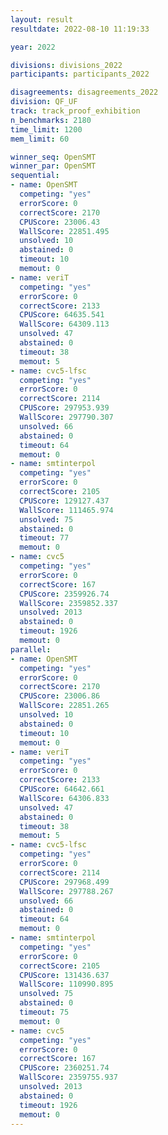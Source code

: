```yaml
---
layout: result
resultdate: 2022-08-10 11:19:33

year: 2022

divisions: divisions_2022
participants: participants_2022

disagreements: disagreements_2022
division: QF_UF
track: track_proof_exhibition
n_benchmarks: 2180
time_limit: 1200
mem_limit: 60

winner_seq: OpenSMT
winner_par: OpenSMT
sequential:
- name: OpenSMT
  competing: "yes"
  errorScore: 0
  correctScore: 2170
  CPUScore: 23006.43
  WallScore: 22851.495
  unsolved: 10
  abstained: 0
  timeout: 10
  memout: 0
- name: veriT
  competing: "yes"
  errorScore: 0
  correctScore: 2133
  CPUScore: 64635.541
  WallScore: 64309.113
  unsolved: 47
  abstained: 0
  timeout: 38
  memout: 5
- name: cvc5-lfsc
  competing: "yes"
  errorScore: 0
  correctScore: 2114
  CPUScore: 297953.939
  WallScore: 297790.307
  unsolved: 66
  abstained: 0
  timeout: 64
  memout: 0
- name: smtinterpol
  competing: "yes"
  errorScore: 0
  correctScore: 2105
  CPUScore: 129127.437
  WallScore: 111465.974
  unsolved: 75
  abstained: 0
  timeout: 77
  memout: 0
- name: cvc5
  competing: "yes"
  errorScore: 0
  correctScore: 167
  CPUScore: 2359926.74
  WallScore: 2359852.337
  unsolved: 2013
  abstained: 0
  timeout: 1926
  memout: 0
parallel:
- name: OpenSMT
  competing: "yes"
  errorScore: 0
  correctScore: 2170
  CPUScore: 23006.86
  WallScore: 22851.265
  unsolved: 10
  abstained: 0
  timeout: 10
  memout: 0
- name: veriT
  competing: "yes"
  errorScore: 0
  correctScore: 2133
  CPUScore: 64642.661
  WallScore: 64306.833
  unsolved: 47
  abstained: 0
  timeout: 38
  memout: 5
- name: cvc5-lfsc
  competing: "yes"
  errorScore: 0
  correctScore: 2114
  CPUScore: 297968.499
  WallScore: 297788.267
  unsolved: 66
  abstained: 0
  timeout: 64
  memout: 0
- name: smtinterpol
  competing: "yes"
  errorScore: 0
  correctScore: 2105
  CPUScore: 131436.637
  WallScore: 110990.895
  unsolved: 75
  abstained: 0
  timeout: 75
  memout: 0
- name: cvc5
  competing: "yes"
  errorScore: 0
  correctScore: 167
  CPUScore: 2360251.74
  WallScore: 2359755.937
  unsolved: 2013
  abstained: 0
  timeout: 1926
  memout: 0
---
```

